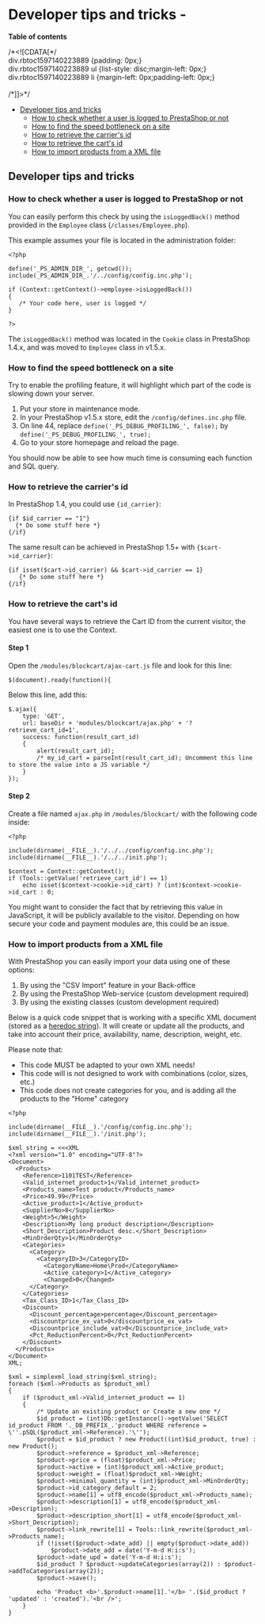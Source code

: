 # Developer tips and tricks -

**Table of contents**

/\*\<!\[CDATA\[\*/\
div.rbtoc1597140223889 {padding: 0px;}\
div.rbtoc1597140223889 ul {list-style: disc;margin-left: 0px;}\
div.rbtoc1597140223889 li {margin-left: 0px;padding-left: 0px;}\
\
/\*]]>\*/

* [Developer tips and tricks](developer-tips-and-tricks.md#Developertipsandtricks--Developertipsandtricks)
  * [How to check whether a user is logged to PrestaShop or not](developer-tips-and-tricks.md#Developertipsandtricks--HowtocheckwhetherauserisloggedtoPrestaShopornot)
  * [How to find the speed bottleneck on a site](developer-tips-and-tricks.md#Developertipsandtricks--Howtofindthespeedbottleneckonasite)
  * [How to retrieve the carrier's id](developer-tips-and-tricks.md#Developertipsandtricks--Howtoretrievethecarrier%27sid)
  * [How to retrieve the cart's id](developer-tips-and-tricks.md#Developertipsandtricks--Howtoretrievethecart%27sid)
  * [How to import products from a XML file](developer-tips-and-tricks.md#Developertipsandtricks--HowtoimportproductsfromaXMLfile)

## Developer tips and tricks <a href="#developertipsandtricks-developertipsandtricks" id="developertipsandtricks-developertipsandtricks"></a>

### How to check whether a user is logged to PrestaShop or not <a href="#developertipsandtricks-howtocheckwhetherauserisloggedtoprestashopornot" id="developertipsandtricks-howtocheckwhetherauserisloggedtoprestashopornot"></a>

You can easily perform this check by using the `isLoggedBack()` method provided in the `Employee` class (`/classes/Employee.php`).

This example assumes your file is located in the administration folder:

```
<?php

define('_PS_ADMIN_DIR_', getcwd());
include(_PS_ADMIN_DIR_.'/../config/config.inc.php');

if (Context::getContext()->employee->isLoggedBack())
{
   /* Your code here, user is logged */
}

?>
```

The `isLoggedBack()` method was located in the `Cookie` class in PrestaShop 1.4.x, and was moved to `Employee` class in v1.5.x.

### How to find the speed bottleneck on a site <a href="#developertipsandtricks-howtofindthespeedbottleneckonasite" id="developertipsandtricks-howtofindthespeedbottleneckonasite"></a>

Try to enable the profiling feature, it will highlight which part of the code is slowing down your server.

1. Put your store in maintenance mode.
2. In your PrestaShop v1.5.x store, edit the `/config/defines.inc.php` file.
3. On line 44, replace `define('_PS_DEBUG_PROFILING_', false);` by `define('_PS_DEBUG_PROFILING_', true);`
4. Go to your store homepage and reload the page.

You should now be able to see how much time is consuming each function and SQL query.

### How to retrieve the carrier's id <a href="#developertipsandtricks-howtoretrievethecarriersid" id="developertipsandtricks-howtoretrievethecarriersid"></a>

In PrestaShop 1.4, you could use `{id_carrier}`:

```
{if $id_carrier == "1"}
  {* Do some stuff here *}
{/if} 
```

The same result can be achieved in PrestaShop 1.5+ with `{$cart->id_carrier}`:

```
{if isset($cart->id_carrier) && $cart->id_carrier == 1}
   {* Do some stuff here *}
{/if}
```

### How to retrieve the cart's id <a href="#developertipsandtricks-howtoretrievethecartsid" id="developertipsandtricks-howtoretrievethecartsid"></a>

You have several ways to retrieve the Cart ID from the current visitor, the easiest one is to use the Context.

#### Step 1 <a href="#developertipsandtricks-step1" id="developertipsandtricks-step1"></a>

Open the `/modules/blockcart/ajax-cart.js` file and look for this line:

```
$(document).ready(function(){
```

Below this line, add this:

```
$.ajax({
    type: 'GET',
    url: baseDir + 'modules/blockcart/ajax.php' + '?retrieve_cart_id=1',
    success: function(result_cart_id)
    {
        alert(result_cart_id);
        /* my_id_cart = parseInt(result_cart_id); Uncomment this line to store the value into a JS variable */
    }
});
```

#### Step 2 <a href="#developertipsandtricks-step2" id="developertipsandtricks-step2"></a>

Create a file named `ajax.php` in `/modules/blockcart/` with the following code inside:

```
<?php

include(dirname(__FILE__).'/../../config/config.inc.php');
include(dirname(__FILE__).'/../../init.php');

$context = Context::getContext();
if (Tools::getValue('retrieve_cart_id') == 1)
    echo isset($context->cookie->id_cart) ? (int)$context->cookie->id_cart : 0;
```

You might want to consider the fact that by retrieving this value in JavaScript, it will be publicly available to the visitor. Depending on how secure your code and payment modules are, this could be an issue.

### How to import products from a XML file <a href="#developertipsandtricks-howtoimportproductsfromaxmlfile" id="developertipsandtricks-howtoimportproductsfromaxmlfile"></a>

With PrestaShop you can easily import your data using one of these options:

1. By using the "CSV Import" feature in your Back-office
2. By using the PrestaShop Web-service (custom development required)
3. By using the existing classes (custom development required)

Below is a quick code snippet that is working with a specific XML document (stored as a [heredoc string](http://www.php.net/manual/en/language.types.string.php#language.types.string.syntax.heredoc)). It will create or update all the products, and take into account their price, availability, name, description, weight, etc.

Please note that:

* This code MUST be adapted to your own XML needs!
* This code will is not designed to work with combinations (color, sizes, etc.)
* This code does not create categories for you, and is adding all the products to the "Home" category

```
<?php

include(dirname(__FILE__).'/config/config.inc.php');
include(dirname(__FILE__).'/init.php');

$xml_string = <<<XML
<?xml version="1.0" encoding="UTF-8"?>
<Document>
  <Products>
    <Reference>1101TEST</Reference>
    <Valid_internet_product>1</Valid_internet_product>
    <Products_name>Test product</Products_name>
    <Price>49.99</Price>
    <Active_product>1</Active_product>
    <SupplierNo>8</SupplierNo>
    <Weight>5</Weight>
    <Description>My long product description</Description>
    <Short_Description>Product desc.</Short_Description>
    <MinOrderQty>1</MinOrderQty>
    <Categories>
      <Category>
        <CategoryID>3</CategoryID>
          <CategoryName>Home\Prod</CategoryName>
          <Active_category>1</Active_category>
          <Changed>0</Changed>
      </Category>
    </Categories>
    <Tax_Class_ID>1</Tax_Class_ID>
    <Discount>
      <Discount_percentage>percentage</Discount_percentage>
      <discountprice_ex_vat>0</discountprice_ex_vat>
      <Discountprice_include_vat>0</Discountprice_include_vat>
      <Pct_ReductionPercent>0</Pct_ReductionPercent>
    </Discount>
  </Products>
</Document>
XML;

$xml = simplexml_load_string($xml_string);
foreach ($xml->Products as $product_xml)
{
    if ($product_xml->Valid_internet_product == 1)
    {
        /* Update an existing product or Create a new one */
        $id_product = (int)Db::getInstance()->getValue('SELECT id_product FROM '._DB_PREFIX_.'product WHERE reference = \''.pSQL($product_xml->Reference).'\'');
        $product = $id_product ? new Product((int)$id_product, true) : new Product();
        $product->reference = $product_xml->Reference;
        $product->price = (float)$product_xml->Price;
        $product->active = (int)$product_xml->Active_product;
        $product->weight = (float)$product_xml->Weight;
        $product->minimal_quantity = (int)$product_xml->MinOrderQty;
        $product->id_category_default = 2;
        $product->name[1] = utf8_encode($product_xml->Products_name);
        $product->description[1] = utf8_encode($product_xml->Description);
        $product->description_short[1] = utf8_encode($product_xml->Short_Description);
        $product->link_rewrite[1] = Tools::link_rewrite($product_xml->Products_name);
        if (!isset($product->date_add) || empty($product->date_add))
            $product->date_add = date('Y-m-d H:i:s');
        $product->date_upd = date('Y-m-d H:i:s');
        $id_product ? $product->updateCategories(array(2)) : $product->addToCategories(array(2));
        $product->save();

        echo 'Product <b>'.$product->name[1].'</b> '.($id_product ? 'updated' : 'created').'<br />';
    }
}
```
